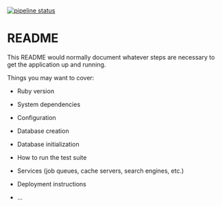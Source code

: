 [![pipeline status](http://git.thecovrigs.net/acovrig/recipes/badges/master/pipeline.svg)](http://git.thecovrigs.net/acovrig/recipes/commits/master)
# README

This README would normally document whatever steps are necessary to get the
application up and running.

Things you may want to cover:

* Ruby version

* System dependencies

* Configuration

* Database creation

* Database initialization

* How to run the test suite

* Services (job queues, cache servers, search engines, etc.)

* Deployment instructions

* ...
